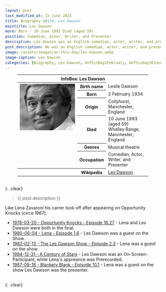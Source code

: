 ```yaml
---
layout: post
last_modified_at: 15 June 2023
title: Biography &#124; Les Dawson
maintitle: Les Dawson
more: Born - 10 June 1993 Died (aged 59)
position: Comedian, Actor, Writer, and Presenter
description: Les Dawson was an English comedian, actor, writer, and presenter, who is best remembered for his deadpan style.
post_description: He was an English comedian, actor, writer, and presenter, who is best remembered for his deadpan style.
image: /assets/images/on-this-day/les-dawson.webp
image-caption: Les Dawson
categories: [Biography, Les-Dawson, OnThisDay2February, OnThisDay10June]
---
```


<figure class="fig3">
<table>
<tr><th colspan="3">InfoBox: Les Dawson</th></tr>
<tr>
<th rowspan="7" class="top"><img src="/assets/images/on-this-day/les-dawson.webp" class="full-width" /></th>
</tr>
<tr><th style="width:20%;">Birth name</th><td>Leslie Dawson</td></tr>
<tr><th>Born</th><td>2 February 1934</td></tr>
<tr><th>Origin</th><td>Collyhurst, Manchester, England</td></tr>
<tr><th>Died</th><td>10 June 1993 (aged 59)<br />Whalley Range, Manchester, England</td></tr>
<tr><th>Genres</th><td>Musical theatre</td></tr>
<tr><th>Occupation</th><td>Comedian, Actor, Writer, and Presenter</td></tr>
<tr class="split"><th></th><th>Wikipedia</th><td><a class="external-link" href="https://en.wikipedia.org/wiki/Les_Dawson">Les Dawson</a></td></tr>
</table>
</figure>

<br />{: .clear}

> {{ post.description }}

<p>Like Lena Zavaroni his carrer took off after appearing on Opportunity Knocks (<i>circa 1967</i>).</p>

* [1978-03-20 - Opportunity Knocks - Episode 18.27](/1978-03-20-opportunity-knocks) - Lena and Les Dawson were both in the final.
* [1980-06-04 - Lena - Episode 1.6](/1980-06-04-lena) - Les Dawson was a guest on the Show.
* [1982-02-13 - The Les Dawson Show - Episode 2.3](/1982-02-13-the-les-dawson-show) - Lena was a guest on the show.
* [1984-12-31 - A Century of Stars](/1984-12-31-a-century-of-stars) - Les Dawson was an On-Screen-Participant, while Lena's appreance was Prerecorded.
* [1987-09-18 - Blankety Blank - Episode 10.1](/1987-09-18-blankety-blank) - Lena was a guest on the show Les Dawson was the presenter.

<br />{: .clear}

<style>
@media screen and (orientation:portrait) {.top {vertical-align:top;}}
</style>


